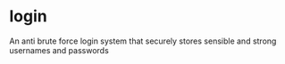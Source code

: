 # login
An anti brute force login system that securely stores sensible and strong usernames and passwords
